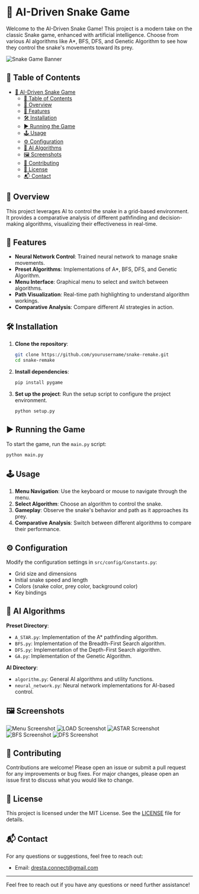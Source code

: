 # 🐍 AI-Driven Snake Game

Welcome to the AI-Driven Snake Game! This project is a modern take on the classic Snake game, enhanced with artificial intelligence. Choose from various AI algorithms like A*, BFS, DFS, and Genetic Algorithm to see how they control the snake's movements toward its prey.

![Snake Game Banner](path/to/banner-image.png)

## 📜 Table of Contents

- [🐍 AI-Driven Snake Game](#-ai-driven-snake-game)
  - [📜 Table of Contents](#-table-of-contents)
  - [🌟 Overview](#-overview)
  - [🚀 Features](#-features)
  - [🛠️ Installation](#️-installation)
  - [▶️ Running the Game](#️-running-the-game)
  - [🕹️ Usage](#️-usage)
  - [⚙️ Configuration](#️-configuration)
  - [🧠 AI Algorithms](#-ai-algorithms)
  - [🖼️ Screenshots](#️-screenshots)
  - [🤝 Contributing](#-contributing)
  - [📜 License](#-license)
  - [📬 Contact](#-contact)

## 🌟 Overview

This project leverages AI to control the snake in a grid-based environment. It provides a comparative analysis of different pathfinding and decision-making algorithms, visualizing their effectiveness in real-time.

## 🚀 Features

- **Neural Network Control**: Trained neural network to manage snake movements.
- **Preset Algorithms**: Implementations of A*, BFS, DFS, and Genetic Algorithm.
- **Menu Interface**: Graphical menu to select and switch between algorithms.
- **Path Visualization**: Real-time path highlighting to understand algorithm workings.
- **Comparative Analysis**: Compare different AI strategies in action.

## 🛠️ Installation

1. **Clone the repository**:
    ```bash
    git clone https://github.com/yourusername/snake-remake.git
    cd snake-remake
    ```

2. **Install dependencies**:
    ```bash
    pip install pygame
    ```

3. **Set up the project**:
    Run the setup script to configure the project environment.
    ```bash
    python setup.py
    ```

## ▶️ Running the Game

To start the game, run the `main.py` script:
   ```bash
   python main.py
   ```
## 🕹️ Usage

1. **Menu Navigation**: Use the keyboard or mouse to navigate through the menu.
2. **Select Algorithm**: Choose an algorithm to control the snake.
3. **Gameplay**: Observe the snake's behavior and path as it approaches its prey.
4. **Comparative Analysis**: Switch between different algorithms to compare their performance.


## ⚙️ Configuration

Modify the configuration settings in `src/config/Constants.py`:

- Grid size and dimensions
- Initial snake speed and length
- Colors (snake color, prey color, background color)
- Key bindings

## 🧠 AI Algorithms

**Preset Directory**:
- `A_STAR.py`: Implementation of the A* pathfinding algorithm.
- `BFS.py`: Implementation of the Breadth-First Search algorithm.
- `DFS.py`: Implementation of the Depth-First Search algorithm.
- `GA.py`: Implementation of the Genetic Algorithm.

**AI Directory**:
- `algorithm.py`: General AI algorithms and utility functions.
- `neural_network.py`: Neural network implementations for AI-based control.

## 🖼️ Screenshots

![Menu Screenshot](docs\images\mainMenu.png)
![LOAD Screenshot](docs\images\load.gif)
![ASTAR Screenshot](docs\images\astar.gif) ![BFS Screenshot](docs\images\bfs.gif) ![DFS Screenshot](docs\images\dfs.gif)


## 🤝 Contributing

Contributions are welcome! Please open an issue or submit a pull request for any improvements or bug fixes. For major changes, please open an issue first to discuss what you would like to change.

## 📜 License

This project is licensed under the MIT License. See the [LICENSE](LICENSE) file for details.

## 📬 Contact

For any questions or suggestions, feel free to reach out:

- Email: dresta.connect@gmail.com

---

Feel free to reach out if you have any questions or need further assistance!
